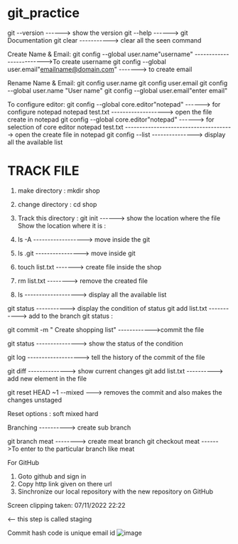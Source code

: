 # git_practice

git --version  ------> show the version
git --help       ------> git Documentation 
git clear  -----------> clear all the seen command 

Create Name & Email:
 git config --global user.name"username"       ------------------------->To create username
 git config --global user.email"emailname@domain.com"   -------> to create email

Rename Name & Email:
		 git config user.name
		 git config user.email
		 git config --global user.name "User name" 
		 git config --global user.email"enter email"

 To configure editor:
	git config --global core.editor"notepad"    ------> for configure notepad
	notepad test.txt                            -------------------> open the file create in notepad
	git config  --global core.editor"notepad"   ------> for selection of core editor
	notepad test.txt  --------------------------------------> open the create file in notepad 
	git config --list                                    ---------------> display all the available list
		
	
# TRACK FILE 
  1. make directory :          mkdir shop
  2.  change directory :      cd shop
  3. Track this directory :   git init         ------> show the location where the file
	Show the location where it is : 
	
	
	
 4. ls -A     ------------------> move inside the git
 5. ls .git      ----------------> move inside git
 6. touch list.txt    -------> create file inside the shop
 7. rm list.txt        --------> remove the created file
 8. ls         -------------------> display all the available list

	
	

 git status             -----------> display the condition of status 
 git add list.txt     -----------> add to the branch 
 git status : 
	

 git commit -m " Create shopping list"    ------------>commit the file 



git status     ---------------> show the status of the condition




 git log   ------------------->  tell the history of the commit of the  file 
    

	

 git diff               --------------> show current changes
 git add list.txt       ----------> add new element in the file


 git reset HEAD ~1 --mixed    ---> removes the commit and also makes the changes unstaged

Reset options :
	soft
	mixed
	hard 

 Branching     ----------> create sub branch

		

git branch meat    --------> create meat branch
git checkout meat  ------>To enter to the particular branch like meat 
 

 For GitHub
 1. Goto github and sign in 
 2. Copy http link given on there url
  3. Sinchronize our local repository with the new repository on GitHub



Screen clipping taken: 07/11/2022 22:22

<-- this step is called staging
      

Commit hash code is unique email id 
![image](https://user-images.githubusercontent.com/65486178/204134693-4203ebd8-1b90-428d-b35d-8d76f521821a.png)

